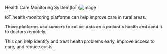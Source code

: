 Health Care Monitoring System(IoT)![image](https://github.com/maaza777/GP/assets/81826673/341c8911-5804-4b53-aca5-641536548a6e)


IoT health-monitoring platforms can help improve care in rural areas.

These platforms use sensors to collect data on a patient's health and send it to doctors remotely.

This can help identify and treat health problems early, improve access to care, and reduce costs.
